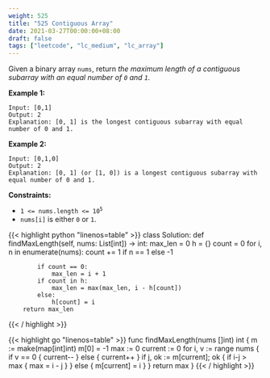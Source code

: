 ```yaml
---
weight: 525
title: "525 Contiguous Array"
date: 2021-03-27T00:00:00+08:00
draft: false
tags: ["leetcode", "lc_medium", "lc_array"]
---
```


Given a binary array `nums`, return _the maximum length of a contiguous subarray with an equal number of `0` and `1`_.

**Example 1:**
```
Input: [0,1]
Output: 2
Explanation: [0, 1] is the longest contiguous subarray with equal number of 0 and 1.
```

**Example 2:**
```
Input: [0,1,0]
Output: 2
Explanation: [0, 1] (or [1, 0]) is a longest contiguous subarray with equal number of 0 and 1.
```

**Constraints:**
- <code>1 <= nums.length <= 10<sup>5</sup></code>
- `nums[i]` is either `0` or `1`.

<div class="tabs"></div>
<div class="tab-content">
<div id="python" class="lang">
{{< highlight python "linenos=table" >}}
class Solution:
    def findMaxLength(self, nums: List[int]) -> int:
        max_len = 0
        h = {}
        count = 0
        for i, n in enumerate(nums):
            count += 1 if n == 1 else -1
            
            if count == 0:
                max_len = i + 1
            if count in h:
                max_len = max(max_len, i - h[count])
            else:
                h[count] = i
        return max_len
{{< / highlight >}}
</div>

<div id="golang" class="lang">
{{< highlight go "linenos=table" >}}
func findMaxLength(nums []int) int {
	m := make(map[int]int)
	m[0] = -1
	max := 0
	current := 0
	for i, v := range nums {
		if v == 0 {
			current--
		} else {
			current++
		}
		if j, ok := m[current]; ok {
			if i-j > max {
				max = i - j
			}
		} else {
			m[current] = i
		}
	}
	return max
}
{{< / highlight >}}
</div>
</div>
